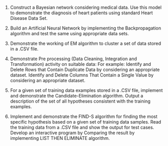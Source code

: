 1. Construct a Bayesian network considering medical data. Use this
model to demonstrate the diagnosis of heart patients using standard Heart
Disease Data Set.  

2. Build an Artificial Neural Network by implementing the
Backpropagation algorithm and test the same using appropriate data sets.

3. Demonstrate the working of EM algorithm to cluster a set of data
stored in a .CSV file.

4. Demonstrate Pre processing (Data Cleaning, Integration and
Transformation) activity on suitable data: For example: Identify and Delete Rows that
Contain Duplicate Data by considering an appropriate dataset. Identify and Delete Columns
That Contain a Single Value by considering an appropriate dataset.


5. For a given set of training data examples stored in a .CSV file,
implement and demonstrate the Candidate-Elimination algorithm. Output a
description of the set of all hypotheses consistent with the training examples.

6. Implement and demonstrate the FIND-S algorithm for finding the most
specific hypothesis based on a given set of training data samples. Read the
training data from a .CSV file and show the output for test cases. Develop an interactive
program by Comparing  the result by
implementing LIST THEN ELIMINATE algorithm.
